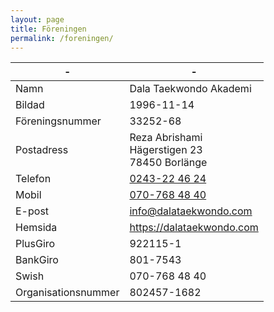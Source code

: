 ```yaml
---
layout: page
title: Föreningen
permalink: /foreningen/
---
```


| -                    | -                                                    |
| -------------------- | ---------------------------------------------------- |
| Namn                 | Dala Taekwondo Akademi                               |
| Bildad               | 1996-11-14                                           |
| Föreningsnummer      | 33252-68                                             |
| Postadress           | Reza Abrishami<br/>Hägerstigen 23<br/>78450 Borlänge |
| Telefon              | [0243-22 46 24](tel:0243224624)                      |
| Mobil                | [070-768 48 40](tel:0707684840)                      |
| E-post               | [info@dalataekwondo.com][mailto]                     |
| Hemsida              | <https://dalataekwondo.com>                          |
| PlusGiro             | 922115-1                                             |
| BankGiro             | 801-7543                                             |
| Swish                | 070-768 48 40                                        |
| Organisationsnummer  | 802457-1682                                          |

[mailto]: mailto:info@dalataekwondo.com
